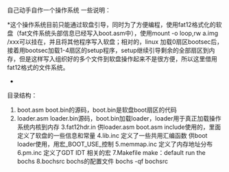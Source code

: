 自己动手自作一个操作系统
一些说明：

*这个操作系统目前只能通过软盘引导，同时为了方便编程，使用fat12格式化的软盘（fat文件系统头部信息已经写入boot.asm中），使用mount -o loop,rw a.img /xxx可以挂在，并且将其他程序写入软盘；相对的，linux 加载0扇区bootsec后，接着用bootsec加载1-4扇区的setup程序，setup继续引导剩余的全部扇区到内存，但是这样写入组织好的多个文件到软盘操作起来不是很方便，所以这里借用fat12格式的文件系统。

*

目录结构：
1. boot.asm boot.bin的源码，boot.bin是软盘boot扇区的代码
2. loader.asm  loader.bin源码，boot.bin加载loader，loader用于真正加载操作系统内核到内存
3.fat12hdr.in	供loader.asm boot.asm include使用的，里面定义了软盘的一些信息和常量
4.lib.inc	定义了一些共用汇编函数 供boot loader使用，用宏_BOOT_USE_控制
5.memmap.inc	定义了内存地址分布
6.pm.inc	定义了GDT IDT 相关的宏
7.Makefile	make：default run the bochs
8.bochsrc	bochs的配置文件 bochs -qf bochsrc

